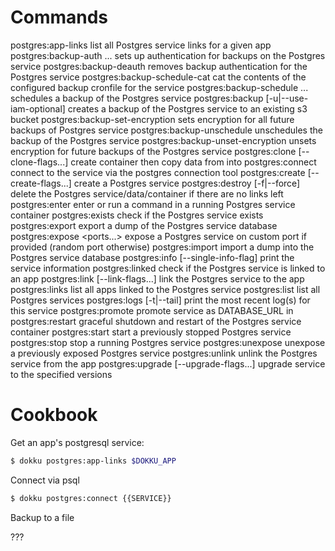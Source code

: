 # Commands

postgres:app-links <app>                                                        list all Postgres service links for a given app
postgres:backup-auth <service> <aws-access-key-id> <aws-secret-access-key>...   sets up authentication for backups on the Postgres service
postgres:backup-deauth <service>                                                removes backup authentication for the Postgres service
postgres:backup-schedule-cat <service>                                          cat the contents of the configured backup cronfile for the service
postgres:backup-schedule <service> <schedule> <bucket-name>...                  schedules a backup of the Postgres service
postgres:backup <service> <bucket-name> [-u|--use-iam-optional]                 creates a backup of the Postgres service to an existing s3 bucket
postgres:backup-set-encryption <service> <passphrase>                           sets encryption for all future backups of Postgres service
postgres:backup-unschedule <service>                                            unschedules the backup of the Postgres service
postgres:backup-unset-encryption <service>                                      unsets encryption for future backups of the Postgres service
postgres:clone <service> <new-service> [--clone-flags...]                       create container <new-name> then copy data from <name> into <new-name>
postgres:connect <service>                                                      connect to the service via the postgres connection tool
postgres:create <service> [--create-flags...]                                   create a Postgres service
postgres:destroy <service> [-f|--force]                                         delete the Postgres service/data/container if there are no links left
postgres:enter <service>                                                        enter or run a command in a running Postgres service container
postgres:exists <service>                                                       check if the Postgres service exists
postgres:export <service>                                                       export a dump of the Postgres service database
postgres:expose <service> <ports...>                                            expose a Postgres service on custom port if provided (random port otherwise)
postgres:import <service>                                                       import a dump into the Postgres service database
postgres:info <service> [--single-info-flag]                                    print the service information
postgres:linked <service> <app>                                                 check if the Postgres service is linked to an app
postgres:link <service> <app> [--link-flags...]                                 link the Postgres service to the app
postgres:links <service>                                                        list all apps linked to the Postgres service
postgres:list                                                                   list all Postgres services
postgres:logs <service> [-t|--tail]                                             print the most recent log(s) for this service
postgres:promote <service> <app>                                                promote service <service> as DATABASE_URL in <app>
postgres:restart <service>                                                      graceful shutdown and restart of the Postgres service container
postgres:start <service>                                                        start a previously stopped Postgres service
postgres:stop <service>                                                         stop a running Postgres service
postgres:unexpose <service>                                                     unexpose a previously exposed Postgres service
postgres:unlink <service> <app>                                                 unlink the Postgres service from the app
postgres:upgrade <service> [--upgrade-flags...]                                 upgrade service <service> to the specified versions

# Cookbook

Get an app's postgresql service:

```sh
$ dokku postgres:app-links $DOKKU_APP
```

Connect via psql

```sh
$ dokku postgres:connect {{SERVICE}}
```

Backup to a file

???
